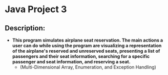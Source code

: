 <h1>Java Project 3<br/>
<h2>Description:</h2>

- <b>This program simulates airplane seat reservation. The main actions a user can do while using the program are visualizing a representation of the airplane's reserved and unreserved seats, presenting a list of passengers and their seat information, searching for a specific passenger and seat information, and reserving a seat.</b>
  - (Multi-Dimensional Array, Enumeration, and Exception Handling)
